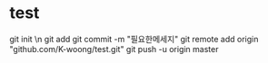 # test
git init \n
git add
git commit -m "필요한메세지"
git remote add origin "github.com/K-woong/test.git"
git push -u origin master
